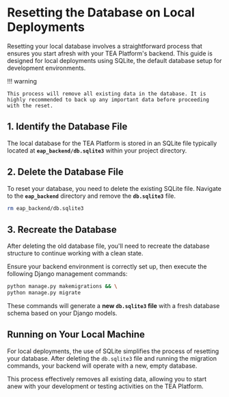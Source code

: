 # Resetting the Database on Local Deployments

Resetting your local database involves a straightforward process that ensures you start afresh with your TEA Platform's backend. This guide is designed for local deployments using SQLite, the default database setup for development environments.

!!! warning

    This process will remove all existing data in the database. It is highly recommended to back up any important data before proceeding with the reset.

## 1. Identify the Database File

The local database for the TEA Platform is stored in an SQLite file typically located at **`eap_backend/db.sqlite3`** within your project directory.

## 2. Delete the Database File

To reset your database, you need to delete the existing SQLite file. Navigate to the **`eap_backend`** directory and remove the **`db.sqlite3`** file.

```bash
rm eap_backend/db.sqlite3
```

## 3. Recreate the Database

After deleting the old database file, you'll need to recreate the database structure to continue working with a clean state.

Ensure your backend environment is correctly set up, then execute the following Django management commands:

```bash
python manage.py makemigrations && \
python manage.py migrate
```

These commands will generate a **new `db.sqlite3` file** with a fresh database schema based on your Django models.

## Running on Your Local Machine

For local deployments, the use of SQLite simplifies the process of resetting your database. After deleting the `db.sqlite3` file and running the migration commands, your backend will operate with a new, empty database.

This process effectively removes all existing data, allowing you to start anew with your development or testing activities on the TEA Platform.

<!--
# Resetting database on Local Deployments

1. **Identify the Database File**: By default, the database is an sqlite file located at `eap_backend/db.sqlite3`.

2. **Delete the Database File**: Simply delete the file eap_backend/db.sqlite3.

3. **Recreate the Database**:

    - Ensure you've set up the backend environment following these instructions.
    - Run the commands:

        ```bash
        $ python manage.py makemigrations
        $ python manage.py migrate
        ```

        This will establish a fresh sqlite file with an empty database.

## Running on your local machine

Unless you have changed some settings, you will likely be using a local `sqlite`
file for your database. To remove it, simply remove the file
`eap_backend/db.sqlite3`. Then run (having setup the environment for the backend
following the instructions [here](README.md)) the commands:

```
$ python manage.py makemigrations && python manage.py migrate
```

and next time you run the backend, you should have a new sqlite file with an
empty database.
-->
